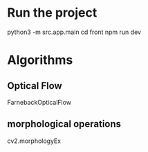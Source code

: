 
# Run the project
python3 -m src.app.main
cd front
npm run dev



# Algorithms

## Optical Flow
FarnebackOpticalFlow



## morphological operations
cv2.morphologyEx

